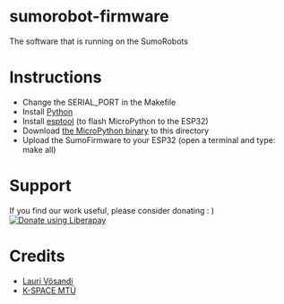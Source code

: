# sumorobot-firmware

The software that is running on the SumoRobots

# Instructions
* Change the SERIAL_PORT in the Makefile
* Install [Python](https://www.python.org/downloads/)
* Install [esptool](https://github.com/espressif/esptool) (to flash MicroPython to the ESP32)
* Download [the MicroPython binary](https://github.com/robokoding/sumorobot-firmware/releases) to this directory
* Upload the SumoFirmware to your ESP32 (open a terminal and type: make all)

# Support
If you find our work useful, please consider donating : )  
[![Donate using Liberapay](https://liberapay.com/assets/widgets/donate.svg)](https://liberapay.com/robokoding/donate)  


# Credits
* [Lauri Võsandi](https://lauri.xn--vsandi-pxa.com/)
* [K-SPACE MTÜ](https://k-space.ee/)
